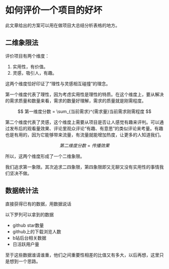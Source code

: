 # 如何评价一个项目的好坏

此文章给出的方案可以用在做项目大总结分析表格的地方。

## 二维象限法

评价项目有两个维度：

1. 实用性，有价值。
2. 灵感，吸引人，有趣。

这两个维度恰好印证了“理性与灵感相互碰撞”的理念。

第一个维度代表了理性，因为考虑实用性是理性的特质。在这个维度上，要从解决的需求质量和数量来看，需求的数量好理解，需求的质量就是刚需程度。

$$
第一维度分数 = \sum_{当前需求}^{需求量}当前需求刚需程度
$$

第二个维度代表了灵感，这个维度上需要从项目是否让人感觉有趣来评判。可以通过发布后的观看量效果、评论里观众评论“有趣、有意思”的类似评论来考量。有趣也是有用的，因为它能够带来流量，有流量就能增加热度，让更多的人知道我们。

$$
第二维度分数=传播效果
$$

所以，这两个维度形成了一个二维象限。

我们追求第一象限。其次追求二四象限，第四象限即又无聊又没有实用性的事情我们坚决不做。

## 数据统计法

直接获得已有的数据，用数据说话

以下罗列可以拿到的数据

- github star数量
- github上的下载浏览人数
- b站后台相关数据
- 日活跃用户量

至于这些数据谁请谁重，他们之间重要性相差的比值又有多大，以后再想，这里只是想到一个思路。





